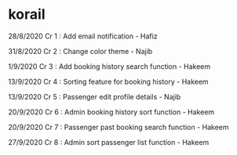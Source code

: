 # korail
28/8/2020 Cr 1 : Add email notification - Hafiz

31/8/2020
Cr 2 : Change color theme - Najib

1/9/2020 Cr 3 : Add booking history search function - Hakeem

13/9/2020 Cr 4 : Sorting feature for booking history - Hakeem

13/9/2020  Cr 5 : Passenger edit profile details - Najib

20/9/2020 Cr 6 : Admin booking history sort function - Hakeem

20/9/2020 Cr 7 : Passenger past booking search function - Hakeem

27/9/2020 Cr 8 : Admin sort passenger list function - Hakeem

